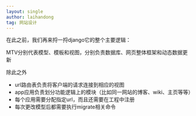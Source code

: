 ```yaml
---
layout: single
author: laihandong
tag: 网站设计
---
```


在此之前，我们再来捋一捋django它的整个主要逻辑：

MTV分别代表模型、模板和视图，分别负责数据库、网页整体框架和动态数据更新

除此之外
  + url路由表负责将客户端的请求连接到相应的视图
  + app应用负责划分功能逻辑上的模块（比如同一网站的博客、wiki、主页等等）
  + 每个应用需要分配指定url，而且还需要在工程中注册
  + 每次更改模型后都需要执行migrate相关命令

